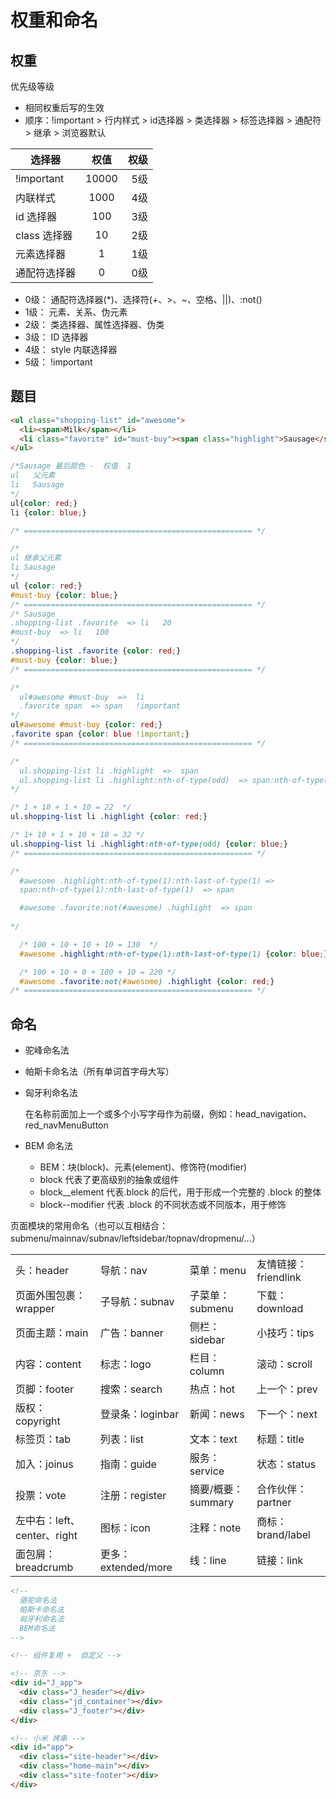 # 权重和命名

## 权重

优先级等级
- 相同权重后写的生效
- 顺序：!important > 行内样式 > id选择器 > 类选择器 > 标签选择器 > 通配符 > 继承 > 浏览器默认

| 选择器         | 权值           | 权级  |
| ------------- |:-------------:| -----:|
| !important    | 10000     | 5级 |
| 内联样式       | 1000      | 4级 |
| id 选择器      | 100       | 3级 |
| class 选择器   | 10        | 2级 |
| 元素选择器      | 1         | 1级 |
| 通配符选择器    | 0         | 0级 |

- 0级： 通配符选择器(*)、选择符(+、>、~、空格、||)、:not()
- 1级： 元素、关系、伪元素
- 2级： 类选择器、属性选择器、伪类
- 3级： ID 选择器
- 4级： style 内联选择器
- 5级： !important

## 题目
```html
<ul class="shopping-list" id="awesome">
  <li><span>Milk</span></li>
  <li class="favorite" id="must-buy"><span class="highlight">Sausage</span></li>
</ul>
```
```css
/*Sausage 最后颜色 -  权值  1 
ul   父元素
li   Sausage
*/
ul{color: red;}
li {color: blue;}

/* =================================================== */

/* 
ul 继承父元素
li Sausage
*/
ul {color: red;}
#must-buy {color: blue;}
/* =================================================== */
/* Sausage 
.shopping-list .favorite  => li   20
#must-buy  => li   100 
*/
.shopping-list .favorite {color: red;}
#must-buy {color: blue;}
/* =================================================== */

/* 
  ul#awesome #must-buy  =>  li
  .favorite span  => span   !important
*/
ul#awesome #must-buy {color: red;}
.favorite span {color: blue !important;}
/* =================================================== */

/*  
  ul.shopping-list li .highlight  =>  span
  ul.shopping-list li .highlight:nth-of-type(odd)  => span:nth-of-type(odd)  => span
*/

/* 1 + 10 + 1 + 10 = 22  */
ul.shopping-list li .highlight {color: red;}

/* 1+ 10 + 1 + 10 + 10 = 32 */
ul.shopping-list li .highlight:nth-of-type(odd) {color: blue;}
/* =================================================== */

/* 
  #awesome .highlight:nth-of-type(1):nth-last-of-type(1) => 
  span:nth-of-type(1):nth-last-of-type(1)  => span

  #awesome .favorite:not(#awesome) .highlight  => span
  
*/

  /* 100 + 10 + 10 + 10 = 130  */
  #awesome .highlight:nth-of-type(1):nth-last-of-type(1) {color: blue;}

  /* 100 + 10 + 0 + 100 + 10 = 220 */
  #awesome .favorite:not(#awesome) .highlight {color: red;}
/* =================================================== */
```
## 命名
- 驼峰命名法
- 帕斯卡命名法（所有单词首字母大写）
- 匈牙利命名法

  在名称前面加上一个或多个小写字母作为前缀，例如：head_navigation、red_navMenuButton

- BEM 命名法
  - BEM：块(block)、元素(element)、修饰符(modifier)
  - block 代表了更高级别的抽象或组件
  - block__element 代表.block 的后代，用于形成一个完整的 .block 的整体
  - block--modifier 代表 .block 的不同状态或不同版本，用于修饰

页面模块的常用命名（也可以互相结合：submenu/mainnav/subnav/leftsidebar/topnav/dropmenu/...）

<table>
  <tr>
    <td>头：header</td>
    <td>导航：nav</td>
    <td>菜单：menu</td>
    <td>友情链接：friendlink</td>
  </tr>
  <tr>
    <td>页面外围包裹：wrapper</td>
    <td>子导航：subnav</td>
    <td>子菜单：submenu</td>
    <td>下载：download</td>
  </tr>
  <tr>
    <td>页面主题：main</td>
    <td>广告：banner</td>
    <td>侧栏：sidebar</td>
    <td>小技巧：tips</td>
  </tr>
  <tr>
    <td>内容：content</td>
    <td>标志：logo</td>
    <td>栏目：column</td>
    <td>滚动：scroll</td>
  </tr>
  <tr>
    <td>页脚：footer</td>
    <td>搜索：search</td>
    <td>热点：hot</td>
    <td>上一个：prev</td>
  </tr>
  <tr>
    <td>版权：copyright</td>
    <td>登录条：loginbar</td>
    <td>新闻：news</td>
    <td>下一个：next</td>
  </tr>
  <tr>
    <td>标签页：tab</td>
    <td>列表：list</td>
    <td>文本：text</td>
    <td>标题：title</td>
  </tr>
  <tr>
    <td>加入：joinus</td>
    <td>指南：guide</td>
    <td>服务：service</td>
    <td>状态：status</td>
  </tr>
  <tr>
    <td>投票：vote</td>
    <td>注册：register</td>
    <td>摘要/概要：summary</td>
    <td>合作伙伴：partner</td>
  </tr>
  <tr>
    <td>左中右：left、center、right</td>
    <td>图标：icon</td>
    <td>注释：note</td>
    <td>商标：brand/label</td>
  </tr>
  <tr>
    <td>面包屑：breadcrumb</td>
    <td>更多：extended/more</td>
    <td>线：line</td>
    <td>链接：link</td>
  </tr>
</table>


```html
<!-- 
  骆驼命名法    
  帕斯卡命名法
  匈牙利命名法
  BEM命名法
-->

<!-- 组件复用 +  自定义 -->

<!-- 京东 -->
<div id="J_app">
  <div class="J_header"></div>
  <div class="jd_container"></div>
  <div class="J_footer"></div>
</div>

<!-- 小米 烤串 -->
<div id="app">
  <div class="site-header"></div>
  <div class="home-main"></div>
  <div class="site-footer"></div>
</div>
```
